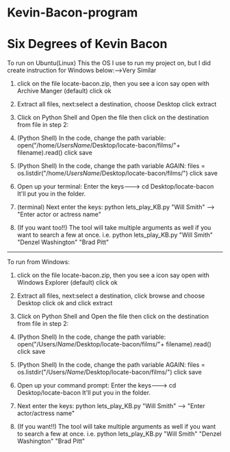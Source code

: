 # Kevin-Bacon-program
# Six Degrees of Kevin Bacon

To run on Ubuntu(Linux) This the OS I use to run my project on, but I did create instruction for Windows below:-->Very Similar

1. click on the file locate-bacon.zip, then you see a icon say open with Archive Manger (default) click ok

2. Extract all files, next:select a destination, choose Desktop click extract

3. Click on Python Shell and Open the file then click on the destination from file in step 2:

4. (Python Shell) In the code, change the path variable: open("/home/*UsersName*/Desktop/locate-bacon/films/"+ filename).read() click save

5. (Python Shell) In the code, change the path variable AGAIN: files = os.listdir("/home/*UsersName*/Desktop/locate-bacon/films/") click save

6. Open up your terminal: Enter the keys---> cd Desktop/locate-bacon It'll put you in the folder.

7. (terminal) Next enter the keys:  python lets_play_KB.py "Will Smith" --> "Enter actor or actress name"

8. (If you want too!!) The tool will take multiple arguments as well if you want to search a few at once.
i.e. python lets_play_KB.py "Will Smith" "Denzel Washington" "Brad Pitt"

--------------------------------------------------------------------------------------------------------------------------------------------------
To run from Windows:

1. click on the file locate-bacon.zip, then you see a icon say open with Windows Explorer (default) click ok

2. Extract all files, next:select a destination, click browse and choose Desktop click ok and click extract

3. Click on Python Shell and Open the file then click on the destination from file in step 2:

4. (Python Shell) In the code, change the path variable: open("/Users/*Name*/Desktop/locate-bacon/films/"+ filename).read() click save

5. (Python Shell) In the code, change the path variable AGAIN: files = os.listdir("/Users/*Name*/Desktop/locate-bacon/films/") click save

6. Open up your command prompt: Enter the keys---> cd Desktop/locate-bacon It'll put you in the folder.

7. Next enter the keys:  python lets_play_KB.py "Will Smith" --> "Enter actor/actress name"

8. (If you want!!) The tool will take multiple arguments as well if you want to search a few at once.
i.e. python lets_play_KB.py "Will Smith" "Denzel Washington" "Brad Pitt"





